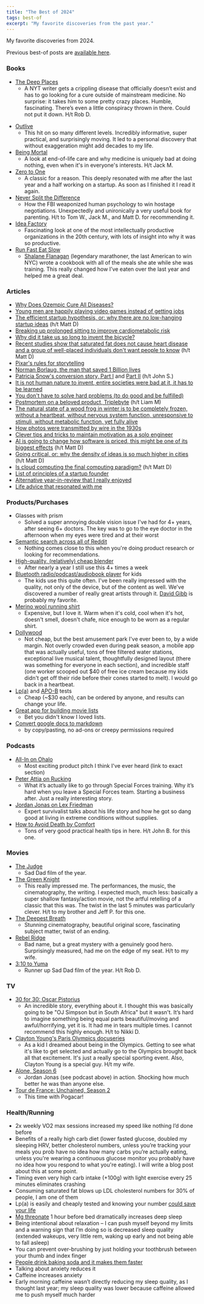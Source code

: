 ```yaml
---
title: "The Best of 2024"
tags: best-of
excerpt: "My favorite discoveries from the past year."
---
```


My favorite discoveries from 2024.

Previous best-of posts are [available here](/tags/#best-of).

### Books
- [The Deep Places](https://www.audible.com/pd/The-Deep-Places-Audiobook/0593417712)
  - A NYT writer gets a crippling disease that officially doesn’t exist and has to go looking for a cure outside of mainstream medicine. No surprise: it takes him to some pretty crazy places. Humble, fascinating. There’s even a little conspiracy thrown in there. Could not put it down. H/t Rob D.
* [Outlive](https://www.audible.com/pd/Outlive-Audiobook/B0B6444XS3)
  - This hit on so many different levels. Incredibly informative, super practical, and surprisingly moving. It led to a personal discovery that without exaggeration might add decades to my life.
* [Being Mortal](https://www.audible.com/pd/Being-Mortal-Audiobook/B00NPB6OBU)
  - A look at end-of-life care and why medicine is uniquely bad at doing nothing, even when it's in everyone's interests. H/t Jack M.
* [Zero to One](https://www.audible.com/pd/Zero-to-One-Audiobook/B00M27LBU2)
  - A classic for a reason. This deeply resonated with me after the last year and a half working on a startup. As soon as I finished it I read it again.
* [Never Split the Difference](https://www.audible.com/pd/Never-Split-the-Difference-Audiobook/B01CF5O89G)
  - How the FBI weaponized human psychology to win hostage negotiations. Unexpectedly and unironically a very useful book for parenting. H/t to Tom W., Jack M., and Matt D. for recommending it.
* [Idea Factory](https://www.audible.com/pd/The-Idea-Factory-Audiobook/B007TLTIZG)
  - Fascinating look at one of the most intellectually productive organizations in the 20th century, with lots of insight into why it was so productive.
* [Run Fast Eat Slow](https://www.amazon.com/Run-Fast-Cook-Eat-Slow/dp/1635651913)
  - [Shalane Flanagan](https://en.wikipedia.org/wiki/Shalane_Flanagan) (legendary marathoner, the last American to win NYC) wrote a cookbook with all of the meals she ate while she was training. This really changed how I’ve eaten over the last year and helped me a great deal.

### Articles
- [Why Does Ozempic Cure All Diseases?](https://www.astralcodexten.com/p/why-does-ozempic-cure-all-diseases)
- [Young men are happily playing video games instead of getting jobs](https://reason.com/2017/06/13/young-men-are-playing-video-ga/)
- [The efficient startup hypothesis, or: why there are no low-hanging startup ideas](https://medium.com/metamorphic-ventures/efficient-startup-hypothesis-4e94effefc1a) (h/t Matt D)
- [Breaking up prolonged sitting to improve cardiometabolic
  risk](https://journals.lww.com/acsm-msse/fulltext/2023/05000/breaking_up_prolonged_sitting_to_improve.9.aspx)
- [Why did it take us so long to invent the bicycle?](https://rootsofprogress.org/why-did-we-wait-so-long-for-the-bicycle)
- [Recent studies show that saturated fat does not cause heart disease and a group of well-placed individuals don't want people to know](https://journals.lww.com/co-endocrinology/fulltext/2023/02000/a_short_history_of_saturated_fat__the_making_and.10.aspx) (h/t Matt D)
- [Pixar's rules for storytelling](https://web.archive.org/web/20120601043826/http://www.pixartouchbook.com/blog/2011/5/15/pixar-story-rules-one-version.html)
- [Norman Borlaug, the man that saved 1 Billion lives](https://en.wikipedia.org/wiki/Norman_Borlaug)
- [Patricia Snow's conversion
  story, Part I](https://www.firstthings.com/article/2019/01/grace) and [Part
II](https://www.firstthings.com/article/2019/06/grace-continued) (h/t John S.)
- [It is not human nature to invent, entire societies were bad at it, it has to be learned](https://medium.com/@antonhowes/is-innovation-in-human-nature-48c2578e27ba)
- [You don't have to solve hard problems (to do good and be fulfilled)](https://www.benkuhn.net/hard/)
- [Postmortem on a beloved product, Triplebyte](https://www.otherbranch.com/blog/why-triplebyte-failed) (h/t Liam M)
- [The natural state of a wood frog in winter is to be completely frozen, without a heartbeat, without nervous system function, unresponsive to stimuli, without metabolic function, yet fully alive](https://www.nps.gov/gaar/learn/nature/wood-frog-page-2.htm)
- [How photos were transmitted by wire in the 1930s](https://kottke.org/24/03/how-photos-were-transmitted-by-wire-in-the-1930s)
- [Clever tips and tricks to maintain motivation as a solo engineer](https://mbuffett.com/posts/maintaining-motivation/)
- [AI is going to change how software is priced, this might be one of its biggest effects](https://batteryventures.substack.com/p/rethinking-software-pricing-in-the) (h/t Matt D)
- [Going critical, or: why the density of ideas is so much higher in cities](https://meltingasphalt.com/interactive/going-critical/) (h/t Matt D)
- [Is cloud computing the final computing paradigm?](https://stratechery.com/2020/the-end-of-the-beginning/) (h/t Matt D)
- [List of principles of a startup founder](https://nabeelqu.co/principles)
- [Alternative year-in-review that I really enjoyed](https://medium.com/@tomwhitwell/52-things-i-learned-in-2024-75efffe44f15)
- [Life advice that resonated with me](https://kk.org/thetechnium/101-additional-advices/)

### Products/Purchases
- Glasses with prism
  - Solved a super annoying double vision issue I've had for 4+ years, after seeing 6+ doctors. The key was to go to the eye doctor in the afternoon when my eyes were tired and at their worst
- [Semantic search across all of Reddit](https://thegigabrain.com/)
  - Nothing comes close to this when you're doing product research or looking
    for recommendations.
- [High-quality, (relatively) cheap blender](https://www.amazon.com/gp/product/B0094B94BM)
  - After nearly a year I still use this 4+ times a week
- [Bluetooth radio/podcast/audiobook player](https://www.amazon.com/Yoto-Mini-2024-Make-Wake/dp/B0D541M5C6) for kids
  - The kids use this quite often. I've been really impressed with the quality,
    not only of the device, but of the content as well. We've discovered a
    number of really great artists through it.
   [David Gibb](https://music.amazon.com/albums/B091994LC6) is probably my favorite.
- [Merino wool running shirt](https://www.tracksmith.com/products/m-harrier-long-sleeve-tee?sku=MT24001SCA)
  - Expensive, but I love it. Warm when it's cold, cool when it's hot, doesn't
    smell, doesn't chafe, nice enough to be worn as a regular shirt.
- [Dollywood](https://www.dollywood.com/themepark/)
  - Not cheap, but the best amusement park I've ever been to, by a wide margin.
    Not overly crowded even during peak season, a mobile app that was actually useful,
    tons of free filtered water stations, exceptional live musical talent,
    thoughtfully designed layout (there was something
    for everyone in each section), and incredible staff (one worker scooped out $40
    of free ice cream because my kids didn't get off their ride before their cones
    started to melt). I would go back in a heartbeat.
- [Lp(a)](https://www.ultalabtests.com/test/lipoprotein-a) and
  [APO-B](https://www.ultalabtests.com/test/apolipoprotein-b-apob) tests
  - Cheap (~$30 each), can be ordered by anyone, and results can change your life.
- [Great app for building movie lists](https://letterboxd.com/rowboatkopp/list/sad-dad-cinema/)
  - Bet you didn't know I loved lists.
- [Convert google docs to markdown](https://gdoc2md.com/)
  - by copy/pasting, no ad-ons or creepy permissions required

### Podcasts
- [All-In on Ohalo](https://youtu.be/vDr1983LIuo?feature=shared&t=2423)
  - Most exciting product pitch I think I've ever heard (link to exact section)
- [Peter Attia on Rucking](https://open.spotify.com/episode/5XeJSgThMQK8yPz81VyVdx)
  - What it’s actually like to go through Special Forces training. Why it’s hard when you leave a Special Forces team. Starting a business after. Just a really interesting story.
- [Jordan Jonas on Lex Friedman](https://lexfridman.com/jordan-jonas/)
  - Expert survivalist talks about his life story and how he got so dang good at
    living in extreme conditions without supplies.
- [How to Avoid Death by Comfort](https://www.artofmanliness.com/health-fitness/health/podcast-941-how-to-avoid-death-by-comfort/)
  - Tons of very good practical health tips in here. H/t John B. for this one.

### Movies
- [The Judge](https://www.imdb.com/title/tt1872194/)
  - Sad Dad film of the year.
- [The Green Knight](https://www.imdb.com/title/tt9243804/)
  - This really impressed me. The performances, the music, the cinematography, the writing.
    I expected much, much less: basically a super shallow fantasy/action movie,
    not the artful retelling of a classic that this was.
    The twist in the last 5 minutes was particularly clever. H/t to my brother
    and Jeff P. for this one.
- [The Deepest Breath](https://www.netflix.com/watch/81630917)
  - Stunning cinematography, beautiful original score, fascinating subject matter, twist of an ending.
- [Rebel Ridge](https://www.netflix.com/watch/81157729)
  - Bad name, but a great mystery with a genuinely good hero. Surprisingly measured, had me on the edge of my seat. H/t to my wife.
- [3:10 to Yuma](https://www.imdb.com/title/tt0381849/)
  - Runner up Sad Dad film of the year. H/t Rob D.

### TV
- [30 for 30: Oscar Pistorius](https://www.netflix.com/watch/81753943?trackId=155573558)
  - An incredible story, everything about it. I thought this was basically going to be
"OJ Simpson but in South Africa" but it wasn't. It’s hard to imagine something being equal parts beautiful/moving and awful/horrifying, yet it is. It had me in tears multiple times. I cannot recommend this highly enough. H/t to Nikki D.
- [Clayton Young's Paris Olympics docuseries](https://www.youtube.com/watch?v=MvmSvkyqsSg&list=PLk3Kvfod68U0m-snFOUaZ3g97M6-gi4Hp)
  - As a kid I dreamed about being in the Olympics. Getting to
    see what it's like to get selected and actually go to the Olympics brought back all that excitement.
    It's just a really special sporting event. Also, Clayton Young is a special guy. H/t my wife.
- [Alone, Season 6](https://www.amazon.com/gp/video/detail/B091SVBL2M)
  - Jordan Jonas (see podcast above) in action. Shocking how much better he was than anyone else.
- [Tour de France: Unchained, Season 2](https://www.netflix.com/watch/81710529?trackId=255824129)
  - This time with Pogacar!

### Health/Running
- 2x weekly VO2 max sessions increased my speed like nothing I’d done before
- Benefits of a really high carb diet (lower fasted glucose, doubled my sleeping HRV, better cholesterol numbers, unless you’re tracking your meals you prob have no idea how many carbs you’re actually eating, unless you're wearing a continuous glucose monitor you probably have no idea how you respond to what you're eating). I will write a blog post about this at some point.
- Timing even very high carb intake (+100g) with light exercise every 25 minutes eliminates crashing
- Consuming saturated fat blows up LDL cholesterol numbers for 30% of people, I am one of them
- Lp(a) is easily and cheaply tested and knowing your number [could save your life](https://www.cdc.gov/heart-disease-family-history/about/about-lipoprotein-a.html)
- [Mg threonate](https://www.livemomentous.com/products/magnesium-threonate) 1 hour before bed dramatically increases deep sleep
- Being intentional about relaxation – I can push myself beyond my limits and a warning sign that I’m doing so is decreased sleep quality (extended wakeups, very little rem, waking up early and not being able to fall asleep)
- You can prevent over-brushing by just holding your toothbrush between your thumb and index finger
- [People drink baking soda and it makes them faster](https://journals.plos.org/plosone/article?id=10.1371/journal.pone.0197480)
- Talking about anxiety reduces it
- Caffeine increases anxiety
- Early morning caffeine wasn’t directly reducing my sleep quality, as I thought last year; my sleep quality was lower because caffeine allowed me to push myself much harder
